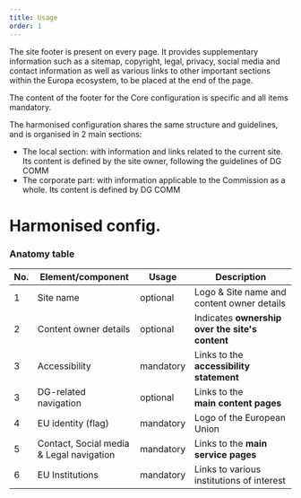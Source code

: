 ```yaml
---
title: Usage
order: 1
---
```

The site footer is present on every page. It provides supplementary information such as a sitemap, copyright, legal, privacy, social media and contact information as well as various links to other important sections within the Europa ecosystem, to be placed at the end of the page.

The content of the footer for the Core configuration is specific and all items mandatory.

The harmonised configuration shares the same structure and guidelines, and is organised in 2 main sections:

- The local section: with information and links related to the current site. Its content is defined by the site owner, following the guidelines of DG COMM
- The corporate part: with information applicable to the Commission as a whole. Its content is defined by DG COMM

# Harmonised config.

### Anatomy table

| No. | Element/component                        | Usage     | Description                                     |
| --- | ---------------------------------------- | --------- | ----------------------------------------------- |
| 1   | Site name                                | optional  | Logo & Site name and content owner details      |
| 2   | Content owner details                    | optional  | Indicates **ownership over the site's content** |
| 3   | Accessibility                            | mandatory | Links to the **accessibility statement**        |
| 3   | DG-related navigation                    | optional  | Links to the **main content pages**             |
| 4   | EU identity (flag)                       | mandatory | Logo of the European Union                      |
| 5   | Contact, Social media & Legal navigation | mandatory | Links to the **main service pages**             |
| 6   | EU Institutions                          | mandatory | Links to various institutions of interest       |
